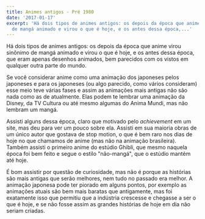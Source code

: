 ```yaml
---
title: Animes antigos - Pré 1980
date: '2017-01-17'
excerpt: 'Há dois tipos de animes antigos: os depois da época que anime virou sinônimo
  de mangá animado e virou o que é hoje, e os antes dessa época,...'
---
```




Há dois tipos de animes antigos: os depois da época que anime virou sinônimo de mangá animado e virou o que é hoje, e os antes dessa época, que eram apenas desenhos animados, bem parecidos com os vistos em qualquer outra parte do mundo.

Se você considerar anime como uma animação dos japoneses pelos japoneses e para os japoneses (ou algo parecido, como vários consideram) esse meio teve várias fases e assim as animações mais antigas não são nada como as de atualmente. Elas podem te lembrar uma animação da Disney, da TV Cultura ou até mesmo algumas do Anima Mundi, mas não lembram um mangá.

Assisti alguns dessa época, claro que motivado pelo *achievement* em um site, mas deu para ver um pouco sobre ela. Assisti em sua maioria obras de um único autor que gostava de stop motion, o que é bem raro nos dias de hoje no que chamamos de anime (mas não na animação brasileira). Também assisti o primeiro anime do estúdio Ghibli, que mesmo naquela época foi bem feito e segue o estilo "não-mangá", que o estúdio mantém até hoje.

É bom assistir por questão de curiosidade, mas não é porque as histórias são mais antigas que serão melhores, nem tudo no passado era melhor. A animação japonesa pode ter piorado em alguns pontos, por exemplo as animações atuais são bem mais baratas que antigamente, mas foi exatamente isso que permitiu que a indústria crescesse e chegasse a ser o que é hoje, e se não fosse assim as grandes histórias de hoje em dia não seriam criadas.